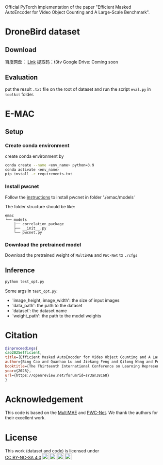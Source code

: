 Official PyTorch implementation of the paper "Efficient Masked AutoEncoder for Video Object Counting and A Large-Scale Benchmark".

# DroneBird dataset
## Download
百度网盘：
[Link](https://pan.baidu.com/s/1UZ34XcqKMiVMZUuTVV3EpQ?pwd=t3tv)
提取码：t3tv
Google Drive:
Coming soon

## Evaluation
put the result `.txt` file on the root of dataset and run the script `eval.py` in `toolkit` folder.

# E-MAC
## Setup
### Create conda environment

create conda environment by
```bash
conda create --name <env_name> python=3.9
conda activate <env_name>
pip install -r requirements.txt
```


### Install pwcnet
Follow the [instructions](https://github.com/NVlabs/PWC-Net) to install pwcnet in folder './emac/models'

The folder structure should be like:
```
emac
└── models
    ├── correlation_package
    ├── __init__.py
    └── pwcnet.py
```

### Download the pretrained model
Download the pretrained weight of `MultiMAE` and `PWC-Net` to `./cfgs`

## Inference
```bash
python test_opt.py
```

Some args in `test_opt.py`:
- 'image_height, image_width': the size of input images
- 'data_path': the path to the dataset
- 'dataset': the dataset name
- 'weight_path': the path to the model weights

# Citation
```bibtex
@inproceedings{
cao2025efficient,
title={Efficient Masked AutoEncoder for Video Object Counting and A Large-Scale Benchmark},
author={Bing Cao and Quanhao Lu and Jiekang Feng and Qilong Wang and Pengfei Zhu and Qinghua Hu},
booktitle={The Thirteenth International Conference on Learning Representations},
year={2025},
url={https://openreview.net/forum?id=sY3anJ8C68}
}
```

# Acknowledgement
This code is based on the [MultiMAE](https://github.com/EPFL-VILAB/MultiMAE) and [PWC-Net](https://github.com/NVlabs/PWC-Net/tree/master). We thank the authors for their excellent work.

# License
 <p xmlns:cc="http://creativecommons.org/ns#" >This work (dataset and code) is licensed under <a href="https://creativecommons.org/licenses/by-nc-sa/4.0/?ref=chooser-v1" target="_blank" rel="license noopener noreferrer" style="display:inline-block;">CC BY-NC-SA 4.0<img style="height:22px!important;margin-left:3px;vertical-align:text-bottom;" src="https://mirrors.creativecommons.org/presskit/icons/cc.svg?ref=chooser-v1" alt=""><img style="height:22px!important;margin-left:3px;vertical-align:text-bottom;" src="https://mirrors.creativecommons.org/presskit/icons/by.svg?ref=chooser-v1" alt=""><img style="height:22px!important;margin-left:3px;vertical-align:text-bottom;" src="https://mirrors.creativecommons.org/presskit/icons/nc.svg?ref=chooser-v1" alt=""><img style="height:22px!important;margin-left:3px;vertical-align:text-bottom;" src="https://mirrors.creativecommons.org/presskit/icons/sa.svg?ref=chooser-v1" alt=""></a></p> 
 